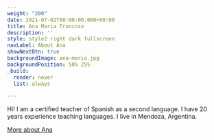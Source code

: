 ```yaml
---
weight: "200"
date: 2021-07-02T00:00:00.000+00:00
title: Ana Maria Troncoso
description: ''
style: style2 right dark fullscreen
navLabel: About Ana
showNextBtn: true
backgroundImage: ana-maria.jpg
backgroundPosition: 50% 25%
_build:
  render: never
  list: always

---
```

Hi! I am a certified teacher of Spanish as a second language. I have 20 years experience teaching languages. I live in Mendoza, Argentina.

[More about Ana](/about-ana/)